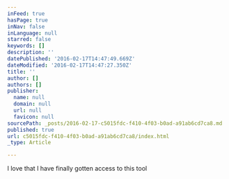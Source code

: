 ```yaml
---
inFeed: true
hasPage: true
inNav: false
inLanguage: null
starred: false
keywords: []
description: ''
datePublished: '2016-02-17T14:47:49.669Z'
dateModified: '2016-02-17T14:47:27.350Z'
title: ''
author: []
authors: []
publisher:
  name: null
  domain: null
  url: null
  favicon: null
sourcePath: _posts/2016-02-17-c5015fdc-f410-4f03-b0ad-a91ab6cd7ca8.md
published: true
url: c5015fdc-f410-4f03-b0ad-a91ab6cd7ca8/index.html
_type: Article

---
```

I love that I have finally gotten access to this tool